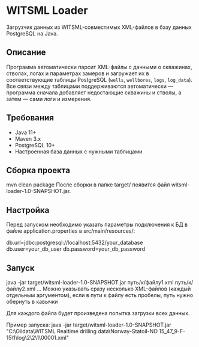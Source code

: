 # WITSML Loader
Загрузчик данных из WITSML-совместимых XML-файлов в базу данных PostgreSQL на Java.

## Описание
Программа автоматически парсит XML-файлы с данными о скважинах, стволах, логах и параметрах замеров и загружает их в соответствующие таблицы PostgreSQL (`wells`, `wellbores`, `logs`, `log_data`).  
Все связи между таблицами поддерживаются автоматически — программа сначала добавляет недостающие скважины и стволы, а затем — сами логи и измерения.

## Требования
- Java 11+
- Maven 3.x
- PostgreSQL 10+
- Настроенная база данных с нужными таблицами

## Сборка проекта
mvn clean package
После сборки в папке target/ появится файл witsml-loader-1.0-SNAPSHOT.jar.

## Настройка
Перед запуском необходимо указать параметры подключения к БД в файле application.properties в src/main/resources/:

db.url=jdbc:postgresql://localhost:5432/your_database
db.user=your_db_user
db.password=your_db_password

## Запуск
java -jar target/witsml-loader-1.0-SNAPSHOT.jar путь/к/файлу1.xml путь/к/файлу2.xml ...
Можно указывать сразу несколько XML-файлов (каждый отдельным аргументом), если в пути к файлу есть пробелы, путь нужно обернуть в кавычки

Для каждого файла будет произведена попытка загрузки всех данных.

Пример запуска: java -jar target/witsml-loader-1.0-SNAPSHOT.jar "C:\Oildata\WITSML Realtime drilling data\Norway-Statoil-NO 15_$47$_9-F-15\1\log\2\2\1\00001.xml" 
